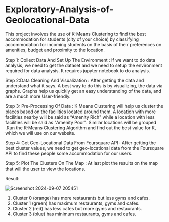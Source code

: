 # Exploratory-Analysis-of-Geolocational-Data
This project involves the use of K-Means Clustering to find the best accommodation for students (city of your choice) by classifying accommodation for incoming students on the basis of their preferences on amenities, budget and proximity to the location.


Step 1: Collect Data And Set Up The Environment :
If we want to do data analysis, we need to get the dataset and we need to setup 	the environment required for data analysis. It requires jupyter notebook to do 	analysis.

Step 2:Data Cleaning And Visualization :
After getting the data and understand what it says. A best way to do this is by 	visualizing, the data via graphs. Graphs help us quickly get an easy 	understanding of the data, and are a much more User-friendly.

Step 3: Pre-Processing Of Data :
K Means Clustering will help us cluster the places based on the facilities 	located around them. A location with more facilities nearby will be said as 	“Amenity Rich" while a location with less facilities will be said as "Amenity 	Poor". Similar locations will be grouped .Run the K-Means Clustering 	 	Algorithm and find out the best value for K, which we will use on our website.

Step 4: Get Geo-Locational Data From Foursquare API :
After getting the best cluster values, we need to get geo-locational data from 	the Foursquare API to find these people some accommodation for our users.

Step 5: Plot The Clusters On The Map : 
At last plot the results on the map that will the user to view the locations. 

Result:

![Screenshot 2024-09-07 205451](https://github.com/user-attachments/assets/6c9dfff7-b6f4-42fb-86dd-21c95e4bc53b)


1. Cluster 0 (orange) has more restaurants but less gyms and cafes.
2. Cluster 1 (green) has maximum restaurants, gyms and cafes.
3. Cluster 2 (red) has less cafes but more gyms and restaurants.
4. Cluster 3 (blue)  has minimum restaurants, gyms and cafes.
